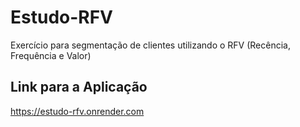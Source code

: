 # Estudo-RFV
Exercício para segmentação de clientes utilizando o RFV (Recência, Frequência e Valor)

## Link para a Aplicação
https://estudo-rfv.onrender.com

